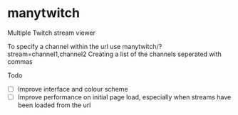 # manytwitch
Multiple Twitch stream viewer


To specify a channel within the url use manytwitch/?stream=channel1,channel2
Creating a list of the channels seperated with commas

Todo
- [ ] Improve interface and colour scheme
- [ ] Improve performance on initial page load, especially when streams have been loaded from the url
